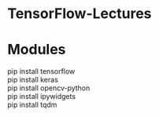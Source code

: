 # TensorFlow-Lectures

# Modules
pip install tensorflow \
pip install keras \
pip install opencv-python \
pip install ipywidgets \
pip install tqdm

